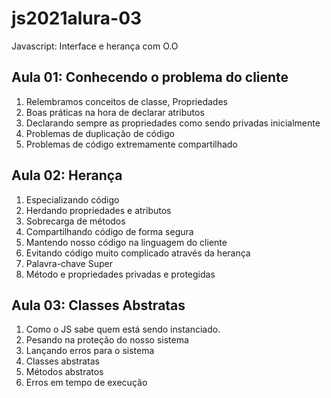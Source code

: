 <h1>js2021alura-03</h1>
<p>Javascript: Interface e herança com O.O</p>

<h2>Aula 01: Conhecendo o problema do cliente</h2>
<ol>
	<li>Relembramos conceitos de classe, Propriedades</li>
    <li>Boas práticas na hora de declarar atributos</li>
    <li>Declarando sempre as propriedades como sendo privadas inicialmente</li>
    <li>Problemas de duplicação de código</li>
    <li>Problemas de código extremamente compartilhado</li>
</ol>

<h2>Aula 02: Herança</h2>
<ol>
    <li>Especializando código</li>
    <li>Herdando propriedades e atributos</li>
    <li>Sobrecarga de métodos</li>
    <li>Compartilhando código de forma segura</li>
    <li>Mantendo nosso código na linguagem do cliente</li>
    <li>Evitando código muito complicado através da herança</li>
    <li>Palavra-chave Super</li>
    <li>Método e propriedades privadas e protegidas</li>
</ol>
<h2>Aula 03: Classes Abstratas</h2>
<ol>
    <li>Como o JS sabe quem está sendo instanciado.</li>
    <li>Pesando na proteção do nosso sistema</li>
    <li>Lançando erros para o sistema</li>
    <li>Classes abstratas</li>
    <li>Métodos abstratos</li>
    <li>Erros em tempo de execução</li>
</ol>